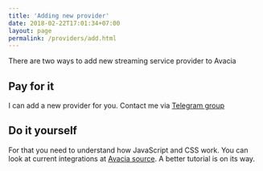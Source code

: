 ```yaml
---
title: 'Adding new provider'
date: 2018-02-22T17:01:34+07:00
layout: page
permalink: /providers/add.html
---
```


There are two ways to add new streaming service provider to Avacia

## Pay for it


I can add a new provider for you. Contact me via [Telegram group](https://t.me/avacia_app)

## Do it yourself

For that you need to understand how JavaScript and CSS work. You can look at current integrations at [Avacia source](https://github.com/apla/avacia/blob/master/app/configured-sites.js). A better tutorial is on its way.
